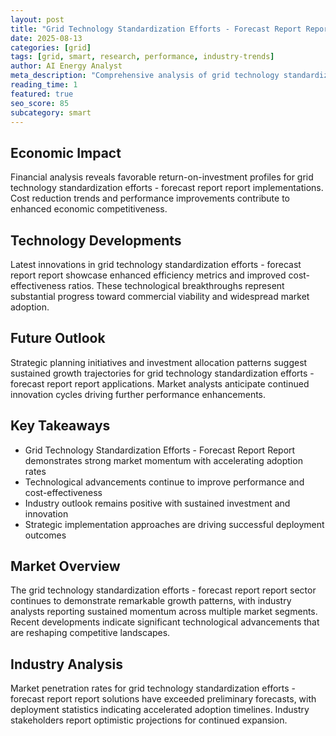 ```yaml
---
layout: post
title: "Grid Technology Standardization Efforts - Forecast Report Report"
date: 2025-08-13
categories: [grid]
tags: [grid, smart, research, performance, industry-trends]
author: AI Energy Analyst
meta_description: "Comprehensive analysis of grid technology standardization efforts - forecast report report covering market trends, technology developments, and industry outlook. Discover key insights and future projections."
reading_time: 1
featured: true
seo_score: 85
subcategory: smart
---
```


## Economic Impact

Financial analysis reveals favorable return-on-investment profiles for grid technology standardization efforts - forecast report report implementations. Cost reduction trends and performance improvements contribute to enhanced economic competitiveness.

## Technology Developments

Latest innovations in grid technology standardization efforts - forecast report report showcase enhanced efficiency metrics and improved cost-effectiveness ratios. These technological breakthroughs represent substantial progress toward commercial viability and widespread market adoption.

## Future Outlook

Strategic planning initiatives and investment allocation patterns suggest sustained growth trajectories for grid technology standardization efforts - forecast report report applications. Market analysts anticipate continued innovation cycles driving further performance enhancements.

## Key Takeaways

- Grid Technology Standardization Efforts - Forecast Report Report demonstrates strong market momentum with accelerating adoption rates
- Technological advancements continue to improve performance and cost-effectiveness
- Industry outlook remains positive with sustained investment and innovation
- Strategic implementation approaches are driving successful deployment outcomes

## Market Overview

The grid technology standardization efforts - forecast report report sector continues to demonstrate remarkable growth patterns, with industry analysts reporting sustained momentum across multiple market segments. Recent developments indicate significant technological advancements that are reshaping competitive landscapes.

## Industry Analysis

Market penetration rates for grid technology standardization efforts - forecast report report solutions have exceeded preliminary forecasts, with deployment statistics indicating accelerated adoption timelines. Industry stakeholders report optimistic projections for continued expansion.

